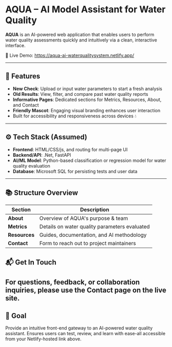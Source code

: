 # AQUA – AI Model Assistant for Water Quality

**AQUA** is an AI-powered web application that enables users to perform water quality assessments quickly and intuitively via a clean, interactive interface.

🔗 Live Demo: https://aqua-ai-waterqualitysystem.netlify.app/

---

## 🚀 Features

- **New Check**: Upload or input water parameters to start a fresh analysis
- **Old Results**: View, filter, and compare past water quality reports
- **Informative Pages**: Dedicated sections for Metrics, Resources, About, and Contact
- **Friendly Mascot**: Engaging visual branding enhances user interaction
- Built for accessibility and responsiveness across devices 💧

---

## ⚙️ Tech Stack (Assumed)

- **Frontend**: HTML/CSS/js, and routing for multi-page UI
- **Backend/API**: .Net, FastAPI
- **AI/ML Model**: Python-based classification or regression model for water quality evaluation
- **Database**: Microsoft SQL for persisting tests and user data

---

## 📚 Structure Overview

| Section     | Description                                   |
|-------------|-----------------------------------------------|
| **About**   | Overview of AQUA's purpose & team             |
| **Metrics** | Details on water quality parameters evaluated |
| **Resources** | Guides, documentation, and AI methodology   |
| **Contact** | Form to reach out to project maintainers      |

## 📬 Get In Touch
For questions, feedback, or collaboration inquiries, please use the **Contact** page on the live site.
---
## 🎯 Goal
Provide an intuitive front-end gateway to an AI-powered water quality assistant. Ensures users can test, review, and learn with ease-all accessible from your Netlify-hosted link above.


